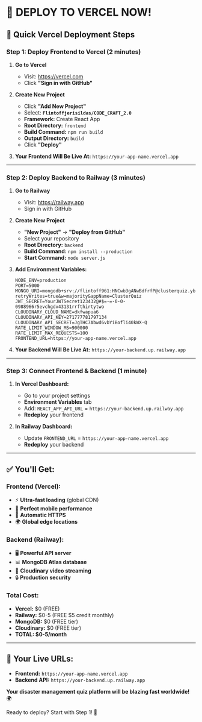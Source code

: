 # 🚀 DEPLOY TO VERCEL NOW!

## 🎯 Quick Vercel Deployment Steps

### **Step 1: Deploy Frontend to Vercel (2 minutes)**

1. **Go to Vercel**
   - Visit: https://vercel.com
   - Click **"Sign in with GitHub"**

2. **Create New Project**
   - Click **"Add New Project"**
   - Select: **`Flintoffjerisildas/CODE_CRAFT_2.0`**
   - **Framework:** Create React App
   - **Root Directory:** `frontend`
   - **Build Command:** `npm run build`
   - **Output Directory:** `build`
   - Click **"Deploy"**

3. **Your Frontend Will Be Live At:**
   `https://your-app-name.vercel.app`

---

### **Step 2: Deploy Backend to Railway (3 minutes)**

1. **Go to Railway**
   - Visit: https://railway.app
   - Sign in with GitHub

2. **Create New Project**
   - **"New Project"** → **"Deploy from GitHub"**
   - Select your repository
   - **Root Directory:** `backend`
   - **Build Command:** `npm install --production`
   - **Start Command:** `node server.js`

3. **Add Environment Variables:**
   ```
   NODE_ENV=production
   PORT=5000
   MONGO_URI=mongodb+srv://flintoff961:HNCwb3gANwBdfrfP@clusterquiz.yb99an5.mongodb.net/?retryWrites=true&w=majority&appName=ClusterQuiz
   JWT_SECRET=YourJWTSecret123432@#$=-=-0-0-0988966r5evchgdv43131rrfthirtytwo
   CLOUDINARY_CLOUD_NAME=dkfwapua6
   CLOUDINARY_API_KEY=271777781797134
   CLOUDINARY_API_SECRET=JgTHC7Abwd6vbYiBofli40kWX-Q
   RATE_LIMIT_WINDOW_MS=900000
   RATE_LIMIT_MAX_REQUESTS=100
   FRONTEND_URL=https://your-app-name.vercel.app
   ```

4. **Your Backend Will Be Live At:**
   `https://your-backend.up.railway.app`

---

### **Step 3: Connect Frontend & Backend (1 minute)**

1. **In Vercel Dashboard:**
   - Go to your project settings
   - **Environment Variables** tab
   - Add: `REACT_APP_API_URL` = `https://your-backend.up.railway.app`
   - **Redeploy** your frontend

2. **In Railway Dashboard:**
   - Update `FRONTEND_URL` = `https://your-app-name.vercel.app`
   - **Redeploy** your backend

---

## ✅ **You'll Get:**

### **Frontend (Vercel):**
- ⚡ **Ultra-fast loading** (global CDN)
- 📱 **Perfect mobile performance**
- 🔐 **Automatic HTTPS**
- 🌍 **Global edge locations**

### **Backend (Railway):**  
- 🖥️ **Powerful API server**
- 📊 **MongoDB Atlas database**
- 🎥 **Cloudinary video streaming**
- 🔒 **Production security**

### **Total Cost:**
- **Vercel:** $0 (FREE)
- **Railway:** $0-5 (FREE $5 credit monthly)
- **MongoDB:** $0 (FREE tier)
- **Cloudinary:** $0 (FREE tier)
- **TOTAL: $0-5/month**

---

## 🎉 **Your Live URLs:**
- **Frontend:** `https://your-app-name.vercel.app`
- **Backend API:** `https://your-backend.up.railway.app`

**Your disaster management quiz platform will be blazing fast worldwide!** 🌍

Ready to deploy? Start with Step 1! 🚀